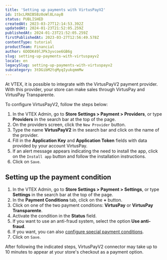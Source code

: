 ```yaml
---
title: 'Setting up payments with VirtusPayV2'
id: 1tbcLRNIB5Bz0oWl8LnayB
status: PUBLISHED
createdAt: 2023-03-27T12:14:53.392Z
updatedAt: 2024-01-23T21:52:05.259Z
publishedAt: 2024-01-23T21:52:05.259Z
firstPublishedAt: 2023-03-27T12:56:49.578Z
contentType: tutorial
productTeam: Financial
author: 6DODK49lJPk3yvcoe6GB6g
slug: setting-up-payments-with-virtuspayv2
locale: en
legacySlug: setting-up-payments-with-virtuspayv2
subcategory: 3tDGibM2tqMyqIyukqmmMw
---
```


At VTEX, it is possible to integrate with the VirtusPayV2 payment provider. With this provider, your store can make sales through VirtusPay and VirtusPay Transparente.

To configure VirtusPayV2, follow the steps below:

1. In the VTEX Admin, go to __Store Settings > Payment > Providers__, or type __Providers__ in the search bar at the top of the page.
2. On the providers screen, click the `New Provider` button.
3. Type the name __VirtusPayV2__ in the search bar and click on the name of the provider.
4. Fill in the __Application Key__ and __Application Token__ fields with data provided by your account VirtusPay.
5. If an alert message appears indicating the need to install the app, click on the `Install app` button and follow the installation instructions.
6. Click on `Save`.

## Setting up the payment condition

1. In the VTEX Admin, go to __Store Settings > Payment > Settings__, or type __Settings__ in the search bar at the top of the page.
2. In the __Payment Conditions__ tab, click on the __+__ button.
3. Click on one of the two payment conditions: __VirtusPay__ or __VirtusPay Transparente__.
4. Activate the condition in the __Status__ field.
5. If you want to use an anti-fraud system, select the option __Use anti-fraud__.
6. If you want, you can also [configure special payment conditions](https://help.vtex.com/en/tutorial/condiciones-especiales--tutorials_456?&utm_source=autocomplete#).
7. Click on `Save`.

After following the indicated steps, VirtusPayV2 connector may take up to 10 minutes to appear at your store's checkout as a payment option.
